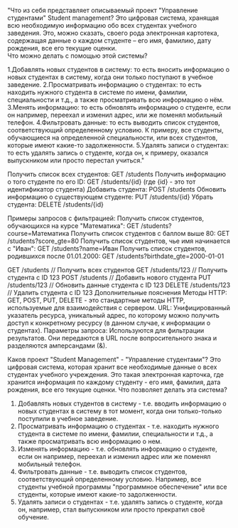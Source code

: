 "Что из себя представляет описываемый проект "Управление студентами" Student management? Это цифровая система, хранящая всю необходимую информацию обо всех студентах учебного заведения. Это, можно сказать, своего рода электронная картотека, содержащая данные о каждом студенте – его имя, фамилию, дату рождения, все его текущие оценки.  
Что можно делать с помощью этой системы?
 
1.Добавлять новых студентов в систему: то есть вносить информацию о новых студентах в систему, когда они только поступают в учебное заведение. 
2.Просматривать информацию о студентах: то есть находить нужного студента в системе по имени, фамилии, специальности и т.д., а также просматривать всю информацию о нём. 
3.Менять информацию: то есть обновлять информацию о студенте, если он например, переехал и изменил адрес, или же поменял мобильный телефон. 
4.Фильтровать данные: то есть выводить список студентов, соответствующий определенному условию.  К примеру, все студенты, обучающиеся на определенной специальности, или всех студентов, которые имеют какие-то задолженности. 
5.Удалять записи о студентах: то есть удалять запись о студенте, когда он, к примеру, оказался выпускником или просто перестал учиться." 



Получить список всех студентов: GET /students
Получить информацию о того студенте по его ID: GET /students/{id} (где {id} - это тот идентификатор студента)
Добавить студента: POST /students 
Обновить информацию о существующем студенте: PUT /students/{id}
Убрать студента: DELETE /students/{id}

Примеры запросов с фильтрацией:
Получить список студентов, обучающихся на курсе "Математика": GET /students?course=Математика
Получить список студентов с баллом выше 80: GET /students?score_gte=80
Получить список студентов, чье имя начинается с "Иван": GET /students?name=Иван
Получить список студентов, родившихся после 01.01.2000: GET /students?birthdate_gte=2000-01-01

GET /students             // Получить всех студентов
GET /students/123        // Получить студента с ID 123
POST /students          // Добавить нового студента
PUT /students/123        // Обновить данные студента с ID 123
DELETE /students/123     // Удалить студента с ID 123
Дополнительные пояснения
Методы HTTP: GET, POST, PUT, DELETE - это стандартные методы HTTP, используемые для взаимодействия с сервером.
URL: Унифицированный указатель ресурса, уникальный адрес, по которому можно получить доступ к конкретному ресурсу (в данном случае, к информации о студентах).
Параметры запроса: Используются для фильтрации результатов. Они передаются в URL после вопросительного знака и разделяются амперсандами (&).

Каков проект "Student Management" - "Управление студентами"? Это цифровая система, которая хранит все необходимые данные о всех студентах учебного учреждения. Это такая электронная карточка, где хранится информация по каждому студенту - его имя, фамилия, дата рождения, все его текущие оценки. 
Что позволяет делать эта система?
1.	Добавлять новых студентов в систему - т.е. вводить информацию о новых студентах в систему в тот момент, когда они только-только поступили в учебное заведение. 
2.	Просматривать информацию о студентах - т.е. находить нужного студента в системе по имени, фамилии, специальности и т.д., а также просматривать всю информацию о нем. 
3.	Изменять информацию - т.е. обновлять информацию о студенте, если он например, переехал и изменил адрес или же поменял мобильный телефон. 
4.	Фильтровать данные - т.е. выводить список студентов, соответствующий определенному условию. Например, все студенты учебной программы "программное обеспечение" или все студенты, которые имеют какие-то задолженности. 
5.	Удалять записи о студентах - т.е. удалять запись о студенте, когда он, например, стал выпускником или просто прекратил своё обучение. 
